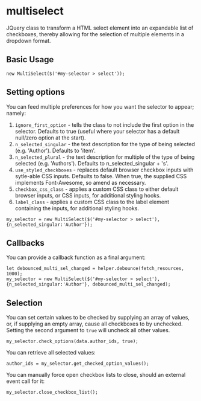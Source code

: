 # multiselect
JQuery class to transform a HTML select element into an expandable list of checkboxes, thereby allowing for the selection of multiple elements in a dropdown format.

## Basic Usage
    new MultiSelect($('#my-selector > select')); 

## Setting options
You can feed multiple preferences for how you want the selector to appear; namely:

  1. `ignore_first_option` - tells the class to not include the first option in the selector. Defaults to true (useful where your selector has a default null/zero option at the start). 
  2. `n_selected_singular` - the text description for the type of <noun> being selected (e.g. 'Author'). Defaults to 'item'.
  3. `n_selected_plural` - the text description for multiple of the type of <noun> being selected (e.g. 'Authors'). Defaults to n_selected_singular + 's'.
  4. `use_styled_checkboxes` - replaces default browser checkbox inputs with sytle-able CSS inputs. Defaults to false. When true, the supplied CSS implements Font-Awesome, so amend as necessary. 
  5. `checkbox_css_class` - applies a custom CSS class to either default browser inputs, or CSS inputs, for additional styling hooks.
  6. `label_class` - applies a custom CSS class to the label element containing the inputs, for additional styling hooks.
     
    my_selector = new MultiSelect($('#my-selector > select'), {n_selected_singular:'Author'});

## Callbacks
You can provide a callback function as a final argument:

    let debounced_multi_sel_changed = helper.debounce(fetch_resources, 1000);
    my_selector = new MultiSelect($('#my-selector > select'), {n_selected_singular:'Author'}, debounced_multi_sel_changed);   

## Selection
You can set certain values to be checked by supplying an array of values, or, if supplying an empty array, cause all checkboxes to by unchecked. Setting the second argument to `true` will uncheck all other values.

    my_selector.check_options(data.author_ids, true);

You can retrieve all selected values:

    author_ids = my_selector.get_checked_option_values();

You can manually force open checkbox lists to close, should an external event call for it:  

    my_selector.close_checkbox_list();

